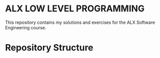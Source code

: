 # ALX LOW LEVEL PROGRAMMING

This repository contains my solutions and exercises for the ALX Software Engineering
course.

# Repository Structure
